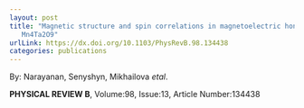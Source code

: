 ```yaml
---
layout: post
title: "Magnetic structure and spin correlations in magnetoelectric honeycomb
   Mn4Ta2O9"
urlLink: https://dx.doi.org/10.1103/PhysRevB.98.134438
categories: publications
---
```

By: Narayanan, Senyshyn, Mikhailova *etal*.

**PHYSICAL REVIEW B**, Volume:98, Issue:13, Article Number:134438
